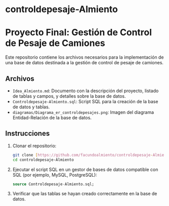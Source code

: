 # controldepesaje-Almiento
# Proyecto Final: Gestión de Control de Pesaje de Camiones

Este repositorio contiene los archivos necesarios para la implementación de una base de datos destinada a la gestión de control de pesaje de camiones.

## Archivos

- `Idea_Almiento.md`: Documento con la descripción del proyecto, listado de tablas y campos, y detalles sobre la base de datos.
- `Controldepesaje-Almiento.sql`: Script SQL para la creación de la base de datos y tablas.
- `diagramas/Diagrama_er_controldepesajes.png`: Imagen del diagrama Entidad-Relación de la base de datos.

## Instrucciones

1. Clonar el repositorio:

   ```bash
   git clone [https://github.com/facundoalmiento/controldepesaje-Almiento.git]
   cd controldepesaje-Almiento
   ```

2. Ejecutar el script SQL en un gestor de bases de datos compatible con SQL (por ejemplo, MySQL, PostgreSQL):

   ```sql
   source Controldepesaje-Almiento.sql;
   ```

3. Verificar que las tablas se hayan creado correctamente en la base de datos.
